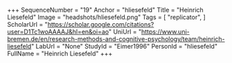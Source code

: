 +++
SequenceNumber = "19"
Anchor = "hliesefeld"
Title = "Heinrich Liesefeld"
Image = "headshots/hliesefeld.png"
Tags = [ "replicator", ]
ScholarUrl = "https://scholar.google.com/citations?user=D1Tc1woAAAAJ&hl=en&oi=ao"
UniUrl = "https://www.uni-bremen.de/en/research-methods-and-cognitive-psychology/team/heinrich-liesefeld"
LabUrl = "None"
StudyId = "Eimer1996"
PersonId = "hliesefeld"
FullName = "Heinrich Liesefeld"
+++